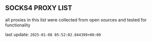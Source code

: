 ## SOCKS4 PROXY LIST

all proxies in this list were collected from open sources and tested for functionality

last update: `2025-01-08 05:52:02.844399+00:00`